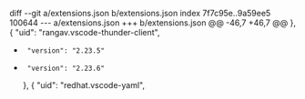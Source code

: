 diff --git a/extensions.json b/extensions.json
index 7f7c95e..9a59ee5 100644
--- a/extensions.json
+++ b/extensions.json
@@ -46,7 +46,7 @@
     },
     {
       "uid": "rangav.vscode-thunder-client",
-      "version": "2.23.5"
+      "version": "2.23.6"
     },
     {
       "uid": "redhat.vscode-yaml",
